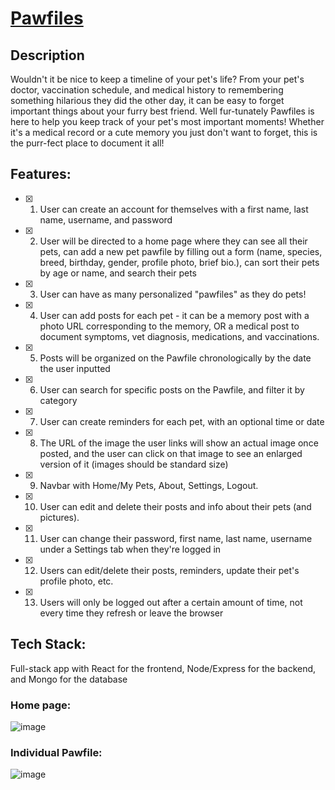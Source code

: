 
# [Pawfiles](https://pawfiles.herokuapp.com/)

## Description
Wouldn't it be nice to keep a timeline of your pet's life? From your pet's doctor, vaccination schedule, and medical history to remembering something hilarious they did the other day, it can be easy to forget important things about your furry best friend. Well fur-tunately Pawfiles is here to help you keep track of your pet's most important moments! Whether it's a medical record or a cute memory you just don't want to forget, this is the purr-fect place to document it all!

## Features: 
- [x] 1. User can create an account for themselves with a first name, last name, username, and password
- [x] 2. User will be directed to a home page where they can see all their pets, can add a new pet pawfile by filling out a form (name, species, breed, birthday, gender, profile photo, brief bio.), can sort their pets by age or name, and search their pets
- [x] 3. User can have as many personalized "pawfiles" as they do pets!
- [x] 4. User can add posts for each pet - it can be a memory post with a photo URL corresponding to the memory, OR a medical post to document symptoms, vet diagnosis, medications, and vaccinations.
- [x] 5. Posts will be organized on the Pawfile chronologically by the date the user inputted
- [x] 6. User can search for specific posts on the Pawfile, and filter it by category
- [x] 7. User can create reminders for each pet, with an optional time or date
- [x] 8. The URL of the image the user links will show an actual image once posted, and the user can click on that image to see an enlarged version of it (images should be standard size) 
- [x] 9. Navbar with Home/My Pets, About, Settings, Logout.
- [x] 10. User can edit and delete their posts and info about their pets (and pictures). 
- [x] 11. User can change their password, first name, last name, username under a Settings tab when they're logged in
- [x] 12. Users can edit/delete their posts, reminders, update their pet's profile photo, etc.
- [x] 13. Users will only be logged out after a certain amount of time, not every time they refresh or leave the browser

## Tech Stack: 
Full-stack app with React for the frontend, Node/Express for the backend, and Mongo for the database

### Home page: 
![image](https://drive.google.com/uc?export=view&id=1G6W9OH4WxP-sSxTApCLP4OE8E8b-vOwA)

### Individual Pawfile:
![image](https://drive.google.com/uc?export=view&id=1_63xErbm1oZHqFnE4mRHffjKXxdFwmTZ)

